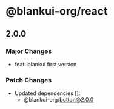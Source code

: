 # @blankui-org/react

## 2.0.0

### Major Changes

- feat: blankui first version

### Patch Changes

- Updated dependencies []:
  - @blankui-org/button@2.0.0
